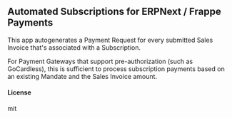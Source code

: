 ## Automated Subscriptions for ERPNext / Frappe Payments

This app autogenerates a Payment Request for every submitted Sales Invoice that's associated with a Subscription.

For Payment Gateways that support pre-authorization (such as GoCardless), this is sufficient to process subscription payments based on an existing Mandate and the Sales Invoice amount.

#### License

mit